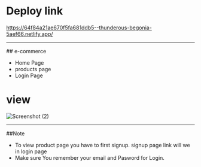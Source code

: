 # Deploy link
https://64f84a21ae670f5fa681ddb5--thunderous-begonia-5aef66.netlify.app/
<hr/>
## e-commerce

 - Home Page
- products page
- Login Page

# view
![Screenshot (2)](https://github.com/ap-lodhi/sys-task1/assets/87072168/98187232-80c0-4855-81a3-1c3b3c3a6ff2)


<hr/>

##Note
- To view product page you have to first signup. signup page link will we in login page  
- Make sure You remember your email and Pasword for Login.
